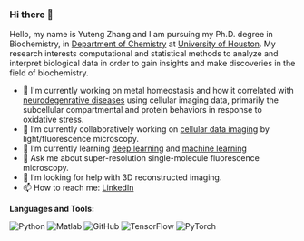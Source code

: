 ### Hi there 👋

<!--
**Yuteng0927/Yuteng0927** is a ✨ _special_ ✨ repository because its `README.md` (this file) appears on your GitHub profile.

- 🔭 I’m currently working on ...
- 🌱 I’m currently learning ...
- 👯 I’m looking to collaborate on ...
- 🤔 I’m looking for help with ...
- 💬 Ask me about ...
- 📫 How to reach me: ...
- 😄 Pronouns: ...
- ⚡ Fun fact: ...
- 🤔 I’m looking for help with Statistics
- 👯 I’m looking to collaborate on ...
-->

Hello, my name is Yuteng Zhang and I am pursuing my Ph.D. degree in Biochemistry, in [Department of Chemistry](https://uh.edu/nsm/chemistry/) at [University of Houston](https://www.uh.edu/). My research interests computational and statistical methods to analyze and interpret biological data in order to gain insights and make discoveries in the field of biochemistry.


- 🔭 I'm currently working on metal homeostasis and how it correlated with [neurodegenrative diseases](https://academic-oup-com.ezproxy.lib.uh.edu/metallomics/article/14/11/mfac087/6823721) using cellular imaging data, primarily the subcellular compartmental and protein behaviors in response to oxidative stress.
- 👯 I’m currently collaboratively working on [cellular data imaging](https://pubs-acs-org.ezproxy.lib.uh.edu/doi/pdf/10.1021/acs.analchem.0c01014) by light/fluorescence microscopy.
- 🌱 I’m currently learning [deep learning](https://github.com/Yuteng0927/Deep-Learning-Project) and [machine learning](https://github.com/Yuteng0927/Machine-Learning-Project)
- 💬 Ask me about super-resolution single-molecule fluorescence microscopy.
- 🤔 I’m looking for help with 3D reconstructed imaging.
- 📫 How to reach me: [LinkedIn](https://www.linkedin.com/in/yuteng-zhang-138071221/)

**Languages and Tools:** 

![Python](https://img.shields.io/badge/-Python-000?&logo=Python)
![Matlab](https://img.shields.io/badge/-Matlab-000?&logo=Matlab)
![GitHub](https://img.shields.io/badge/-GitHub-000?&logo=GitHub)
![TensorFlow](https://img.shields.io/badge/-TensorFlow-000?&logo=TensorFlow)
![PyTorch](https://img.shields.io/badge/-PyTorch-000?&logo=PyTorch)
